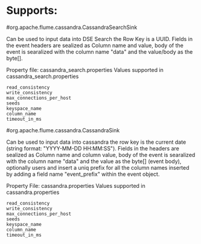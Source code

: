 Supports:
=========

#org.apache.flume.cassandra.CassandraSearchSink

Can be used to input data into DSE Search the Row Key is a UUID. Fields in the event headers are sealized as Column name and value, body of the event is searalized with the column name "data" and the value/body as the byte[].

Property file: cassandra_search.properties
Values supported in cassandra_search.properties
```
read_consistency
write_consistency
max_connections_per_host
seeds
keyspace_name
column_name
timeout_in_ms
```

#org.apache.flume.cassandra.CassandraSink

Can be used to input data into cassandra the row key is the current date (string format: "YYYY-MM-DD HH:MM:SS"). Fields in the headers are sealized as Column name and column value, body of the event is searalized with the column name "data" and the value as the byte[] (event body), optionally users and insert a uniq prefix for all the column names inserted by adding a field name "event_prefix" within the event object. 

Property File: cassandra.properties
Values supported in cassandra.properties
```
read_consistency
write_consistency
max_connections_per_host
seeds
keyspace_name
column_name
timeout_in_ms
```
